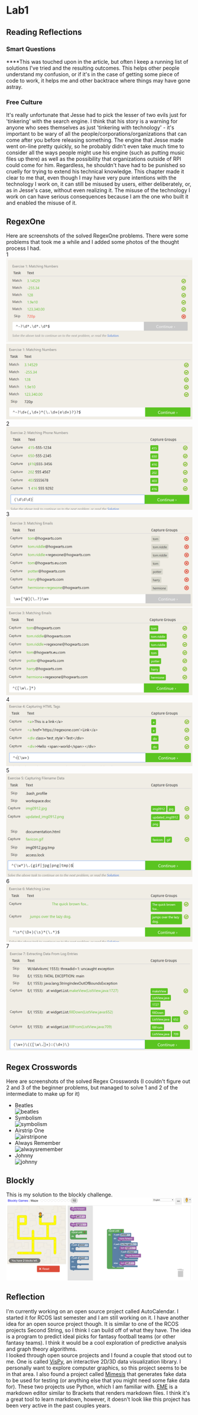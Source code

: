 # Lab1
## Reading Reflections

### Smart Questions
****This was touched upon in the article, but often I keep a running list of solutions I've tried and the resulting outcomes. This helps other people understand my confusion, or if it's in the case of getting some piece of code to work, it helps me and other backtrace where things may have gone astray.

### Free Culture
It's really unfortunate that Jesse had to pick the lesser of two evils just for 'tinkering' with the search engine. I think that his story is a warning for anyone who sees themselves as just 'tinkering with technology' - it's important to be wary of all the people/corporations/organizations that can come after you before releasing something. The engine that Jesse made went on-line pretty quickly, so he probably didn't even take much time to consider all the ways people might use his engine (such as putting music files up there) as well as the possibility that organizations outside of RPI could come for him. Regardless, he shouldn't have had to be punished so cruelly for trying to extend his technical knowledge. This chapter made it clear to me that, even though I may have very pure intentions with the technology I work on, it can still be misused by users, either deliberately, or, as in Jesse's case, without even realizing it. The misuse of the technology I work on can have serious consequences because I am the one who built it and enabled the misuse of it.

## RegexOne
Here are screenshots of the solved RegexOne problems. There were some problems that took me a while and I added some photos of the thought process I had.  
1  
![](RegexOne/problem1-part1.PNG)  
![](RegexOne/problem1-soln.PNG)  
2  
![](RegexOne/problem2-soln.PNG)  
3  
![](RegexOne/problem3-part1.PNG)  
![](RegexOne/problem3-soln.PNG)  
4  
![](RegexOne/problem4-soln.PNG)  
5  
![](RegexOne/problem5-soln.PNG)  
6  
![](RegexOne/problem6-soln.PNG)  
7  
![](RegexOne/problem7-soln.PNG)  

## Regex Crosswords
Here are screenshots of the solved Regex Crosswords (I couldn't figure out 2 and 3 of the beginner problems, but managed to solve 1 and 2 of the intermediate to make up for it)  
* Beatles  
![beatles](/RegexCrossword/beatles.PNG)  
* Symbolism  
![symbolism](/RegexCrossword/symbolism.PNG)  
* Airstrip One  
![airstripone](/RegexCrossword/airstripone.PNG)  
* Always Remember  
![alwaysremember](/RegexCrossword/alwaysremember.PNG)  
* Johnny  
![johnny](/RegexCrossword/johnny.PNG)  

## Blockly
This is my solution to the blockly challenge.  
![blockly](blockly-success.PNG)  

## Reflection
I'm currently working on an open source project called AutoCalendar. I started it for RCOS last semester and I am still working on it. I have another idea for an open source project though. It is similar to one of the RCOS projects Second String, so I think I can build off of what they have. The idea is a program to predict ideal picks for fantasy football teams (or other fantasy teams). I think it would be a cool exploration of predictive analysis and graph theory algorithms.  
I looked through open source projects and I found a couple that stood out to me. One is called [VisPy](https://github.com/vispy/vispy), an interactive 2D/3D data visualization library. I personally want to explore computer graphics, so this project seems to be in that area. I also found a project called [Mimesis](https://github.com/lk-geimfari/mimesis) that generates fake data to be used for testing (or anything else that you might need some fake data for). These two projects use Python, which I am familiar with. [EME](https://github.com/egoist/eme) is a markdown editor similar to Brackets that renders markdown files. I think it's a great tool to learn markdown, however, it doesn't look like this project has been very active in the past couples years.